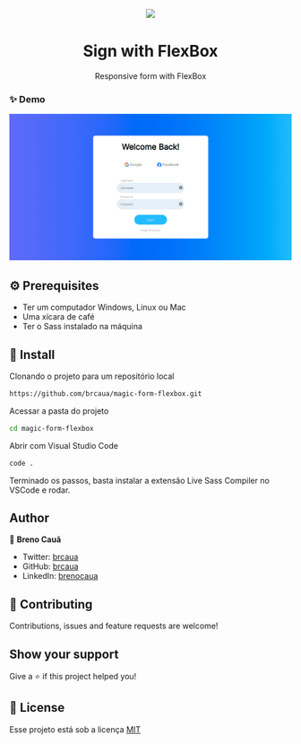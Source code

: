 <p align="center"><img src="https://github.com/brcaua/my-blog/blob/master/img/loho.jpg"></p>
<h1 align="center"> Sign with FlexBox</h1>
<p align="center">Responsive form with FlexBox</p>

### ✨ Demo
<p>
  <img src="https://github.com/brcaua/magic-form-flexbox/blob/master/img/demo.png">
</p>

## :gear: Prerequisites

- Ter um computador Windows, Linux ou Mac
- Uma xícara de café
- Ter o Sass instalado na máquina

## :link: Install

Clonando o projeto para um repositório local
```sh
https://github.com/brcaua/magic-form-flexbox.git
```
Acessar a pasta do projeto
```sh
cd magic-form-flexbox
```
Abrir com Visual Studio Code
```sh
code .
```
Terminado os passos, basta instalar a extensão Live Sass Compiler no VSCode e rodar.
## Author
👤 **Breno Cauã**
* Twitter: [brcaua](https://twitter.com/brcaua)
* GitHub: [brcaua](https://github.com/brcaua)
* LinkedIn: [brenocaua](https://linkedin.com/in/brenocaua)

## 🤝 Contributing

Contributions, issues and feature requests are welcome!

## Show your support

Give a ⭐️ if this project helped you!

## 📝 License

Esse projeto está sob a licença [MIT](./LICENSE)
